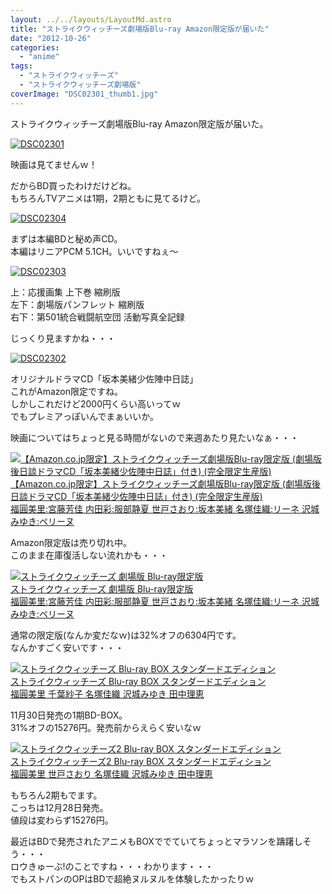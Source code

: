 ```yaml
---
layout: ../../layouts/LayoutMd.astro
title: "ストライクウィッチーズ劇場版Blu-ray Amazon限定版が届いた"
date: "2012-10-26"
categories: 
  - "anime"
tags: 
  - "ストライクウィッチーズ"
  - "ストライクウィッチーズ劇場版"
coverImage: "DSC02301_thumb1.jpg"
---
```


ストライクウィッチーズ劇場版Blu-ray Amazon限定版が届いた。

[![DSC02301](images/DSC02301_thumb.jpg "DSC02301")](//mizuka123.net/wp-content/uploads/2012/10/DSC02301.jpg)

映画は見てませんｗ！

だからBD買ったわけだけどね。  
もちろんTVアニメは1期，2期ともに見てるけど。

[![DSC02304](images/DSC02304_thumb.jpg "DSC02304")](//mizuka123.net/wp-content/uploads/2012/10/DSC02304.jpg)

まずは本編BDと秘め声CD。  
本編はリニアPCM 5.1CH。いいですねぇ～

[![DSC02303](images/DSC02303_thumb.jpg "DSC02303")](//mizuka123.net/wp-content/uploads/2012/10/DSC02303.jpg)

上：応援画集 上下巻 縮刷版  
左下：劇場版パンフレット 縮刷版  
右下：第501統合戦闘航空団 活動写真全記録

じっくり見ますかね・・・

[![DSC02302](images/DSC02302_thumb.jpg "DSC02302")](//mizuka123.net/wp-content/uploads/2012/10/DSC02302.jpg)

オリジナルドラマCD「坂本美緒少佐陣中日誌」  
これがAmazon限定ですね。  
しかしこれだけど2000円くらい高いってｗ  
でもプレミアっぽいんでまぁいいか。

映画についてはちょっと見る時間がないので来週あたり見たいなぁ・・・

[![【Amazon.co.jp限定】ストライクウィッチーズ劇場版Blu-ray限定版 (劇場版後日談ドラマCD「坂本美緒少佐陣中日誌」付き) (完全限定生産版)](images/51xVBpWiFYL._SL160_.jpg)  
【Amazon.co.jp限定】ストライクウィッチーズ劇場版Blu-ray限定版 (劇場版後日談ドラマCD「坂本美緒少佐陣中日誌」付き) (完全限定生産版)  
福圓美里:宮藤芳佳 内田彩:服部静夏 世戸さおり:坂本美緒 名塚佳織:リーネ 沢城みゆき:ペリーヌ](https://www.amazon.co.jp/exec/obidos/ASIN/B008CL53II/mizuka123-22/ref=nosim)

  
Amazon限定版は売り切れ中。  
このまま在庫復活しない流れかも・・・

[![ストライクウィッチーズ 劇場版 Blu-ray限定版](images/519O6QY9C9L._SL160_.jpg)  
ストライクウィッチーズ 劇場版 Blu-ray限定版  
福圓美里:宮藤芳佳 内田彩:服部静夏 世戸さおり:坂本美緒 名塚佳織:リーネ 沢城みゆき:ペリーヌ](https://www.amazon.co.jp/exec/obidos/ASIN/B008CL5KR2/mizuka123-22/ref=nosim)

通常の限定版(なんか変だなｗ)は32%オフの6304円です。  
なんかすごく安いです・・・

[![ストライクウィッチーズ Blu-ray BOX スタンダードエディション](images/61iYNVuiJSL._SL160_.jpg)  
ストライクウィッチーズ Blu-ray BOX スタンダードエディション  
福圓美里 千葉紗子 名塚佳織 沢城みゆき 田中理恵](https://www.amazon.co.jp/exec/obidos/ASIN/B008XCYESG/mizuka123-22/ref=nosim)

11月30日発売の1期BD-BOX。  
31%オフの15276円。発売前からえらく安いなｗ

[![ストライクウィッチーズ2 Blu-ray BOX スタンダードエディション](images/5174XD9j5wL._SL160_.jpg)  
ストライクウィッチーズ2 Blu-ray BOX スタンダードエディション  
福圓美里 世戸さおり 名塚佳織 沢城みゆき 田中理恵](https://www.amazon.co.jp/exec/obidos/ASIN/B008XCYES6/mizuka123-22/ref=nosim)

もちろん2期もでます。  
こっちは12月28日発売。  
値段は変わらず15276円。

最近はBDで発売されたアニメもBOXででていてちょっとマラソンを躊躇しそう・・・  
ロウきゅーぶ!のことですね・・・わかります・・・  
でもストパンのOPはBDで超絶ヌルヌルを体験したかったりｗ

